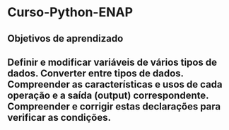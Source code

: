 # Curso-Python-ENAP
<html>
    <head>
        <meta charset="UTF-8">
         </head>
    <body>
      	<h2>Objetivos de aprendizado<h2>
		Definir e modificar variáveis de vários tipos de dados. Converter entre tipos de dados. Compreender as características e usos de cada
operação e a saída (output) correspondente. Compreender e corrigir estas declarações para verificar as condições.
    </body>
</html>
